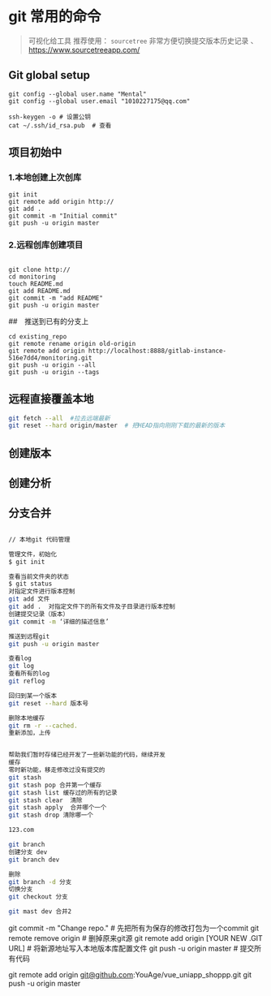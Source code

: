 


# git 常用的命令

> 可视化给工具 推荐使用：  `sourcetree` 非常方便切换提交版本历史记录 、
> <https://www.sourcetreeapp.com/>

## Git global setup

```git
git config --global user.name "Mental"
git config --global user.email "1010227175@qq.com"

ssh-keygen -o # 设置公钥  
cat ~/.ssh/id_rsa.pub  # 查看
```



## 项目初始中

### 1.本地创建上次创库

```
git init
git remote add origin http://
git add .
git commit -m "Initial commit"
git push -u origin master
```

### 2.远程创库创建项目

```git

git clone http://
cd monitoring
touch README.md
git add README.md
git commit -m "add README"
git push -u origin master
```

##　推送到已有的分支上
```
cd existing_repo
git remote rename origin old-origin
git remote add origin http://localhost:8888/gitlab-instance-516e7dd4/monitoring.git
git push -u origin --all
git push -u origin --tags
```



## 远程直接覆盖本地

```sh
git fetch --all  #拉去远端最新
git reset --hard origin/master  # 把HEAD指向刚刚下载的最新的版本 
```



## 创建版本



## 创建分析


## 分支合并




```sh

// 本地git 代码管理

管理文件，初始化
$ git init

查看当前文件夹的状态
$ git status  
对指定文件进行版本控制
git add 文件
git add .  对指定文件下的所有文件及子目录进行版本控制
创建提交记录（版本）
git commit -m ‘详细的描述信息’

推送到远程git
git push -u origin master

查看log
git log
查看所有的log
git reflog 

回归到某一个版本
git reset --hard 版本号

删除本地缓存
git rm -r --cached.
重新添加，上传


帮助我们暂时存储已经开发了一些新功能的代码，继续开发
缓存
零时新功能，移走修改过没有提交的
git stash 
git stash pop 合并第一个缓存
git stash list 缓存过的所有的记录
git stash clear  清除
git stash apply  合并哪个一个
git stash drop 清除哪一个

123.com

git branch
创建分支 dev
git branch dev

删除
git branch -d 分支 
切换分支
git checkout 分支

git mast dev 合并2
```


git commit -m "Change repo." # 先把所有为保存的修改打包为一个commit
git remote remove origin # 删掉原来git源
git remote add origin [YOUR NEW .GIT URL] # 将新源地址写入本地版本库配置文件
git push -u origin master # 提交所有代码





git remote add origin git@github.com:YouAge/vue_uniapp_shoppp.git
git push -u origin master